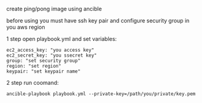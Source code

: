 create ping/pong image using ancible

before using you must have ssh key pair and configure security group in you aws region

1 step open playbook.yml and set variables:

    ec2_access_key: "you access key"
    ec2_secret_key: "you ssecret key"
    group: "set security group"
    region: "set region"
    keypair: "set keypair name"

2 step run coomand:

	ancible-playbook playbook.yml --private-key=/path/you/private/key.pem